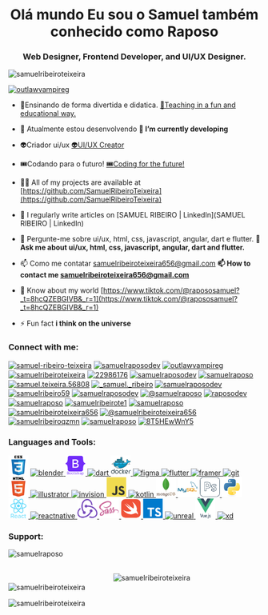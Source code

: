 <h1 align="center">Olá mundo Eu sou o Samuel também conhecido como Raposo</h1>
<h3 align="center">Web Designer, Frontend Developer, and UI/UX Designer.</h3>

<p align="left"> <img src="https://komarev.com/ghpvc/?username=samuelribeiroteixeira&label=Profile%20views&color=0e75b6&style=flat" alt="samuelribeiroteixeira" /> </p>

<p align="left"> <a href="https://twitter.com/outlawvampireg" target="blank"><img src="https://img.shields.io/twitter/follow/outlawvampireg?logo=twitter&style=for-the-badge" alt="outlawvampireg" /></a> </p>

- 🦊Ensinando de forma divertida e didatica. [🦊Teaching in a fun and educational way.](https://www.youtube.com/channel/UCCYeHPcSRMj4cE0f-rcvR1A)

- 🌱 Atualmente estou desenvolvendo **🌱 I’m currently developing**

- 👽Criador ui/ux [👽UI/UX Creator](https://www.behance.net/samuelribeiro59)

- 🎟️Codando para o futuro! [🎟️Coding for the future!](https://beacons.ai/samuelraposo)

- 👨‍💻 All of my projects are available at [https://github.com/SamuelRibeiroTeixeira](https://github.com/SamuelRibeiroTeixeira)

- 📝 I regularly write articles on [SAMUEL RIBEIRO | LinkedIn](SAMUEL RIBEIRO | LinkedIn)

- 💬 Pergunte-me sobre ui/ux, html, css, javascript, angular, dart e flutter. **💬 Ask me about ui/ux, html, css, javascript, angular, dart and flutter.**

- 📫 Como me contatar samuelribeiroteixeira656@gmail.com **📫 How to contact me samuelribeiroteixeira656@gmail.com**

- 📄 Know about my world [https://www.tiktok.com/@rapososamuel?_t=8hcQZEBGIVB&_r=1](https://www.tiktok.com/@rapososamuel?_t=8hcQZEBGIVB&_r=1)

- ⚡ Fun fact **i think on the universe**

<h3 align="left">Connect with me:</h3>
<p align="left">

<a href="https://codepen.io/samuel-ribeiro-teixeira" target="blank"><img align="center" src="https://raw.githubusercontent.com/rahuldkjain/github-profile-readme-generator/master/src/images/icons/Social/codepen.svg" alt="samuel-ribeiro-teixeira" height="30" width="40" /></a>
<a href="https://dev.to/samuelraposodev" target="blank"><img align="center" src="https://raw.githubusercontent.com/rahuldkjain/github-profile-readme-generator/master/src/images/icons/Social/devto.svg" alt="samuelraposodev" height="30" width="40" /></a>
<a href="https://twitter.com/outlawvampireg" target="blank"><img align="center" src="https://raw.githubusercontent.com/rahuldkjain/github-profile-readme-generator/master/src/images/icons/Social/twitter.svg" alt="outlawvampireg" height="30" width="40" /></a>
<a href="https://linkedin.com/in/samuelribeiroteixeira" target="blank"><img align="center" src="https://raw.githubusercontent.com/rahuldkjain/github-profile-readme-generator/master/src/images/icons/Social/linked-in-alt.svg" alt="samuelribeiroteixeira" height="30" width="40" /></a>
<a href="https://stackoverflow.com/users/22986176" target="blank"><img align="center" src="https://raw.githubusercontent.com/rahuldkjain/github-profile-readme-generator/master/src/images/icons/Social/stack-overflow.svg" alt="22986176" height="30" width="40" /></a>
<a href="https://codesandbox.com/samuelraposodev" target="blank"><img align="center" src="https://raw.githubusercontent.com/rahuldkjain/github-profile-readme-generator/master/src/images/icons/Social/codesandbox.svg" alt="samuelraposodev" height="30" width="40" /></a>
<a href="https://kaggle.com/samuelraposo" target="blank"><img align="center" src="https://raw.githubusercontent.com/rahuldkjain/github-profile-readme-generator/master/src/images/icons/Social/kaggle.svg" alt="samuelraposo" height="30" width="40" /></a>
<a href="https://fb.com/samuel.teixeira.56808" target="blank"><img align="center" src="https://raw.githubusercontent.com/rahuldkjain/github-profile-readme-generator/master/src/images/icons/Social/facebook.svg" alt="samuel.teixeira.56808" height="30" width="40" /></a>
<a href="https://instagram.com/_samuel._ribeiro" target="blank"><img align="center" src="https://raw.githubusercontent.com/rahuldkjain/github-profile-readme-generator/master/src/images/icons/Social/instagram.svg" alt="_samuel._ribeiro" height="30" width="40" /></a>
<a href="https://dribbble.com/samuelraposodev" target="blank"><img align="center" src="https://raw.githubusercontent.com/rahuldkjain/github-profile-readme-generator/master/src/images/icons/Social/dribbble.svg" alt="samuelraposodev" height="30" width="40" /></a>
<a href="https://www.behance.net/samuelribeiro59" target="blank"><img align="center" src="https://raw.githubusercontent.com/rahuldkjain/github-profile-readme-generator/master/src/images/icons/Social/behance.svg" alt="samuelribeiro59" height="30" width="40" /></a>
<a href="https://hashnode.com/samuelraposodev" target="blank"><img align="center" src="https://raw.githubusercontent.com/rahuldkjain/github-profile-readme-generator/master/src/images/icons/Social/hashnode.svg" alt="samuelraposodev" height="30" width="40" /></a>
<a href="https://medium.com/@samuelraposo" target="blank"><img align="center" src="https://raw.githubusercontent.com/rahuldkjain/github-profile-readme-generator/master/src/images/icons/Social/medium.svg" alt="@samuelraposo" height="30" width="40" /></a>
<a href="https://www.youtube.com/c/raposodev" target="blank"><img align="center" src="https://raw.githubusercontent.com/rahuldkjain/github-profile-readme-generator/master/src/images/icons/Social/youtube.svg" alt="raposodev" height="30" width="40" /></a>
<a href="https://www.codechef.com/users/samuelraposo" target="blank"><img align="center" src="https://cdn.jsdelivr.net/npm/simple-icons@3.1.0/icons/codechef.svg" alt="samuelraposo" height="30" width="40" /></a>
<a href="https://www.hackerrank.com/samuelribeirote1" target="blank"><img align="center" src="https://raw.githubusercontent.com/rahuldkjain/github-profile-readme-generator/master/src/images/icons/Social/hackerrank.svg" alt="samuelribeirote1" height="30" width="40" /></a>
<a href="https://codeforces.com/profile/samuelraposo" target="blank"><img align="center" src="https://raw.githubusercontent.com/rahuldkjain/github-profile-readme-generator/master/src/images/icons/Social/codeforces.svg" alt="samuelraposo" height="30" width="40" /></a>
<a href="https://www.leetcode.com/samuelribeiroteixeira656" target="blank"><img align="center" src="https://raw.githubusercontent.com/rahuldkjain/github-profile-readme-generator/master/src/images/icons/Social/leet-code.svg" alt="samuelribeiroteixeira656" height="30" width="40" /></a>
<a href="https://www.hackerearth.com/@samuelribeiroteixeira656" target="blank"><img align="center" src="https://raw.githubusercontent.com/rahuldkjain/github-profile-readme-generator/master/src/images/icons/Social/hackerearth.svg" alt="@samuelribeiroteixeira656" height="30" width="40" /></a>
<a href="https://auth.geeksforgeeks.org/user/samuelribeiroqzmn" target="blank"><img align="center" src="https://raw.githubusercontent.com/rahuldkjain/github-profile-readme-generator/master/src/images/icons/Social/geeks-for-geeks.svg" alt="samuelribeiroqzmn" height="30" width="40" /></a>
<a href="https://www.topcoder.com/members/samuelraposo" target="blank"><img align="center" src="https://raw.githubusercontent.com/rahuldkjain/github-profile-readme-generator/master/src/images/icons/Social/topcoder.svg" alt="samuelraposo" height="30" width="40" /></a>
<a href="https://discord.gg/8T5HEwWnY5" target="blank"><img align="center" src="https://raw.githubusercontent.com/rahuldkjain/github-profile-readme-generator/master/src/images/icons/Social/discord.svg" alt="8T5HEwWnY5" height="30" width="40" /></a>
</p>

<h3 align="left">Languages and Tools:</h3>
<p align="left"> <a src="https://raw.githubusercontent.com/Hardik0307/Hardik0307/master/assets/canvasjs-charts.svg" alt="canvasjs" width="40" height="40"/> </a> <a href="https://www.w3schools.com/css/" target="_blank" rel="noreferrer"> <img 
src="https://raw.githubusercontent.com/devicons/devicon/master/icons/css3/css3-original-wordmark.svg" alt="css3" width="40" height="40"/></a> 
 <a href="https://www.blender.org/" target="_blank" rel="noreferrer"> <img src="https://download.blender.org/branding/community/blender_community_badge_white.svg" alt="blender" width="40" height="40"/> </a> <a href="https://getbootstrap.com" target="_blank" rel="noreferrer"> <img src="https://raw.githubusercontent.com/devicons/devicon/master/icons/bootstrap/bootstrap-plain-wordmark.svg" alt="bootstrap" width="40" height="40"/> </a> <a href="https://canvasjs.com" target="_blank" rel="noreferrer"> <img  src="https://www.vectorlogo.zone/logos/dartlang/dartlang-icon.svg" alt="dart" width="40" height="40"/> </a> <a href="https://www.docker.com/" target="_blank" rel="noreferrer"> <img src="https://raw.githubusercontent.com/devicons/devicon/master/icons/docker/docker-original-wordmark.svg" alt="docker" width="40" height="40"/> </a> <a href="https://www.figma.com/" target="_blank" rel="noreferrer"> <img src="https://www.vectorlogo.zone/logos/figma/figma-icon.svg" alt="figma" width="40" height="40"/> </a> <a href="https://flutter.dev" target="_blank" rel="noreferrer"> <img src="https://www.vectorlogo.zone/logos/flutterio/flutterio-icon.svg" alt="flutter" width="40" height="40"/> </a> <a href="https://www.framer.com/" target="_blank" rel="noreferrer"> <img src="https://www.vectorlogo.zone/logos/framer/framer-icon.svg" alt="framer" width="40" height="40"/> </a> <a href="https://git-scm.com/" target="_blank" rel="noreferrer"> <img src="https://www.vectorlogo.zone/logos/git-scm/git-scm-icon.svg" alt="git" width="40" height="40"/> </a> <a href="https://www.w3.org/html/" target="_blank" rel="noreferrer"> <img src="https://raw.githubusercontent.com/devicons/devicon/master/icons/html5/html5-original-wordmark.svg" alt="html5" width="40" height="40"/> </a> <a href="https://www.adobe.com/in/products/illustrator.html" target="_blank" rel="noreferrer"> <img src="https://www.vectorlogo.zone/logos/adobe_illustrator/adobe_illustrator-icon.svg" alt="illustrator" width="40" height="40"/> </a> <a href="https://www.invisionapp.com/" target="_blank" rel="noreferrer"> <img src="https://www.vectorlogo.zone/logos/invisionapp/invisionapp-icon.svg" alt="invision" width="40" height="40"/> </a> <a href="https://developer.mozilla.org/en-US/docs/Web/JavaScript" target="_blank" rel="noreferrer"> <img src="https://raw.githubusercontent.com/devicons/devicon/master/icons/javascript/javascript-original.svg" alt="javascript" width="40" height="40"/> </a> <a href="https://kotlinlang.org" target="_blank" rel="noreferrer"> <img src="https://www.vectorlogo.zone/logos/kotlinlang/kotlinlang-icon.svg" alt="kotlin" width="40" height="40"/> </a> <a href="https://www.mongodb.com/" target="_blank" rel="noreferrer"> <img src="https://raw.githubusercontent.com/devicons/devicon/master/icons/mongodb/mongodb-original-wordmark.svg" alt="mongodb" width="40" height="40"/> </a> <a href="https://www.mysql.com/" target="_blank" rel="noreferrer"> <img src="https://raw.githubusercontent.com/devicons/devicon/master/icons/mysql/mysql-original-wordmark.svg" alt="mysql" width="40" height="40"/> </a> <a href="https://www.photoshop.com/en" target="_blank" rel="noreferrer"> <img src="https://raw.githubusercontent.com/devicons/devicon/master/icons/photoshop/photoshop-line.svg" alt="photoshop" width="40" height="40"/> </a> <a href="https://www.python.org" target="_blank" rel="noreferrer"> <img src="https://raw.githubusercontent.com/devicons/devicon/master/icons/python/python-original.svg" alt="python" width="40" height="40"/> </a> <a href="https://reactjs.org/" target="_blank" rel="noreferrer"> <img src="https://raw.githubusercontent.com/devicons/devicon/master/icons/react/react-original-wordmark.svg" alt="react" width="40" height="40"/> </a> <a href="https://reactnative.dev/" target="_blank" rel="noreferrer"> <img src="https://reactnative.dev/img/header_logo.svg" alt="reactnative" width="40" height="40"/> </a> <a href="https://redux.js.org" target="_blank" rel="noreferrer"> <img src="https://raw.githubusercontent.com/devicons/devicon/master/icons/redux/redux-original.svg" alt="redux" width="40" height="40"/> </a> <a href="https://sass-lang.com" target="_blank" rel="noreferrer"> <img src="https://raw.githubusercontent.com/devicons/devicon/master/icons/sass/sass-original.svg" alt="sass" width="40" height="40"/> </a> <a href="https://developer.apple.com/swift/" target="_blank" rel="noreferrer"> <img src="https://raw.githubusercontent.com/devicons/devicon/master/icons/swift/swift-original.svg" alt="swift" width="40" height="40"/> </a> <a href="https://www.typescriptlang.org/" target="_blank" rel="noreferrer"> <img src="https://raw.githubusercontent.com/devicons/devicon/master/icons/typescript/typescript-original.svg" alt="typescript" width="40" height="40"/> </a> <a href="https://unrealengine.com/" target="_blank" rel="noreferrer"> <img src="https://raw.githubusercontent.com/kenangundogan/fontisto/036b7eca71aab1bef8e6a0518f7329f13ed62f6b/icons/svg/brand/unreal-engine.svg" alt="unreal" width="40" height="40"/> </a> <a href="https://vuejs.org/" target="_blank" rel="noreferrer"> <img src="https://raw.githubusercontent.com/devicons/devicon/master/icons/vuejs/vuejs-original-wordmark.svg" alt="vuejs" width="40" height="40"/> </a> <a href="https://www.adobe.com/products/xd.html" target="_blank" rel="noreferrer"> <img src="https://cdn.worldvectorlogo.com/logos/adobe-xd.svg" alt="xd" width="40" height="40"/> </a> </p>

<h3 align="left">Support:</h3>
<p><a href="https://www.buymeacoffee.com/samuelraposo"> <img align="left" src="https://cdn.buymeacoffee.com/buttons/v2/default-yellow.png" height="50" width="210" alt="samuelraposo" /></a></p><br><br>

<p><img align="left" src="https://github-readme-stats.vercel.app/api/top-langs?username=samuelribeiroteixeira&show_icons=true&locale=en&layout=compact" alt="samuelribeiroteixeira" /></p>

<p>&nbsp;<img align="center" src="https://github-readme-stats.vercel.app/api?username=samuelribeiroteixeira&show_icons=true&locale=en" alt="samuelribeiroteixeira" /></p>

<p><img align="center" src="https://github-readme-streak-stats.herokuapp.com/?user=samuelribeiroteixeira&" alt="samuelribeiroteixeira" /></p>
